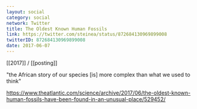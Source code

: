```yaml
---
layout: social
category: social
network: Twitter
title: The Oldest Known Human Fossils
link: https://twitter.com/steinea/status/872684130969899008
twitterID: 872684130969899008
date: 2017-06-07
---
```


[[2017]] / [[posting]]

"the African story of our species [is] more complex than what we used to think"

<https://www.theatlantic.com/science/archive/2017/06/the-oldest-known-human-fossils-have-been-found-in-an-unusual-place/529452/>
